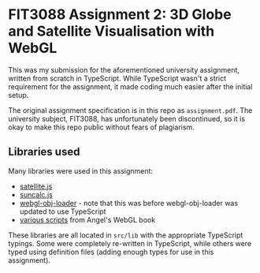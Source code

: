 # FIT3088 Assignment 2: 3D Globe and Satellite Visualisation with WebGL

This was my submission for the aforementioned university assignment, written
from scratch in TypeScript. While TypeScript wasn't a strict requirement for
the assignment, it made coding much easier after the initial setup.

The original assignment specification is in this repo as `assignment.pdf`.
The university subject, FIT3088, has unfortunately been discontinued, so it
is okay to make this repo public without fears of plagiarism.

## Libraries used

Many libraries were used in this assignment:

- [satellite.js](https://github.com/shashwatak/satellite-js)
- [suncalc.js](https://github.com/mourner/suncalc)
- [webgl-obj-loader](https://github.com/frenchtoast747/webgl-obj-loader) - note
  that this was before webgl-obj-loader was updated to use TypeScript
- [various scripts](https://www.cs.unm.edu/~angel/WebGL/7E/Common/) from Angel's
  WebGL book

These libraries are all located in `src/lib` with the appropriate TypeScript
typings. Some were completely re-written in TypeScript, while others were
typed using definition files (adding enough types for use in this assignment).
